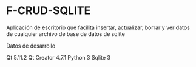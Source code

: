 # F-CRUD-SQLITE
Aplicación de escritorio que facilita insertar, actualizar, borrar y ver datos de cualquier archivo de base de datos de sqlite


Datos de desarrollo

Qt 5.11.2
Qt Creator 4.7.1
Python 3
Sqlite 3
